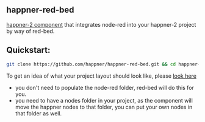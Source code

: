 happner-red-bed
---------------
[happner-2 component](https://github.com/happner/happner-2) that integrates node-red into your happner-2 project by way of red-bed.

Quickstart:
-----------
```bash
git clone https://github.com/happner/happner-red-bed.git && cd happner-red-bed && npm i && node test/__fixtures/test-project/bin/start
```

To get an idea of what your project layout should look like, please [look here](https://github.com/happner/happner-red-bed/tree/master/test/__fixtures/test-project)
- you don't need to populate the node-red folder, red-bed will do this for you.
- you need to have a nodes folder in your project, as the component will move the happner nodes to that folder, you can put your own nodes in that folder as well.
